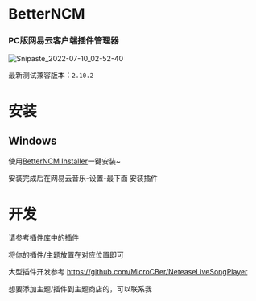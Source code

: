 # BetterNCM
### PC版网易云客户端插件管理器

![Snipaste_2022-07-10_02-52-40](https://user-images.githubusercontent.com/66859419/178119152-69cde259-16a2-4f2f-a5b6-8e75c0364dba.png)


最新测试兼容版本：`2.10.2`

# 安装
## Windows
使用[BetterNCM Installer](https://github.com/MicroCBer/BetterNCM-Installer)一键安装~

安装完成后在网易云音乐-设置-最下面 安装插件

# 开发
请参考插件库中的插件

将你的插件/主题放置在对应位置即可

大型插件开发参考 https://github.com/MicroCBer/NeteaseLiveSongPlayer

想要添加主题/插件到主题商店的，可以联系我

